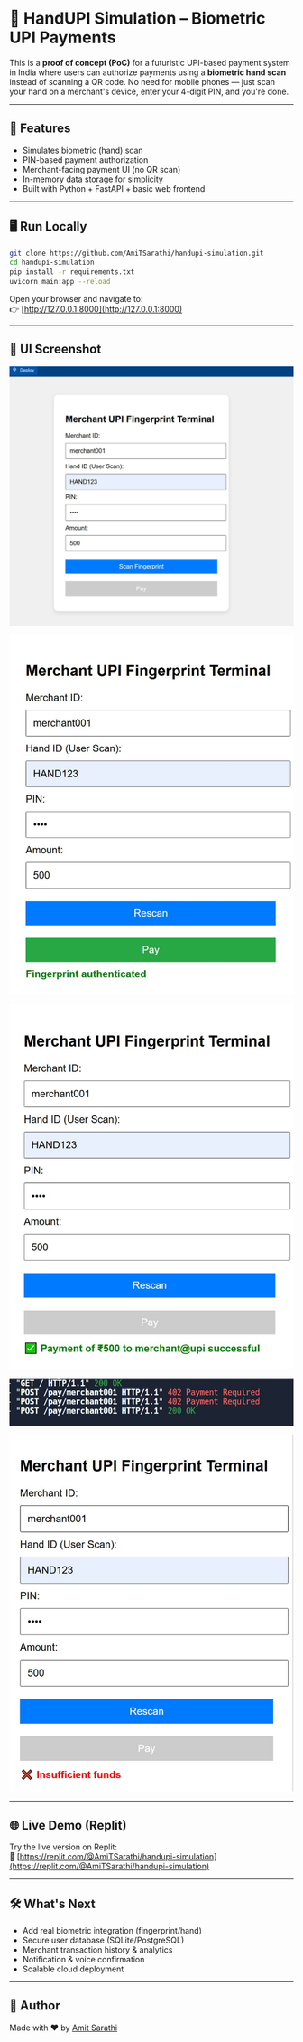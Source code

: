 # 🤚 HandUPI Simulation – Biometric UPI Payments

This is a **proof of concept (PoC)** for a futuristic UPI-based payment system in India where users can authorize payments using a **biometric hand scan** instead of scanning a QR code. No need for mobile phones — just scan your hand on a merchant's device, enter your 4-digit PIN, and you're done.

---

## 🚀 Features

- Simulates biometric (hand) scan
- PIN-based payment authorization
- Merchant-facing payment UI (no QR scan)
- In-memory data storage for simplicity
- Built with Python + FastAPI + basic web frontend

---

## 🖥️ Run Locally

```bash
git clone https://github.com/AmiTSarathi/handupi-simulation.git
cd handupi-simulation
pip install -r requirements.txt
uvicorn main:app --reload
```

Open your browser and navigate to:  
👉 [http://127.0.0.1:8000](http://127.0.0.1:8000)

---

## 📸 UI Screenshot

![Payment Simulation](https://github.com/AmiTSarathi/handupi-simulation/raw/main/IMG1.JPG)

![Payment Simulation](https://github.com/AmiTSarathi/handupi-simulation/raw/main/IMG2.JPG)

![Payment Simulation](https://github.com/AmiTSarathi/handupi-simulation/raw/main/IMG03.JPG)

![Payment Simulation](https://github.com/AmiTSarathi/handupi-simulation/raw/main/IMG3.JPG)

![Payment Simulation - Insufficient balance](https://github.com/AmiTSarathi/handupi-simulation/raw/main/IMG4.JPG)

---

## 🌐 Live Demo (Replit)

Try the live version on Replit:  
🔗 [https://replit.com/@AmiTSarathi/handupi-simulation](https://replit.com/@AmiTSarathi/handupi-simulation)

---

## 🛠️ What's Next

- Add real biometric integration (fingerprint/hand)
- Secure user database (SQLite/PostgreSQL)
- Merchant transaction history & analytics
- Notification & voice confirmation
- Scalable cloud deployment

---

## 🙌 Author

Made with ❤️ by [Amit Sarathi](https://github.com/AmiTSarathi)
